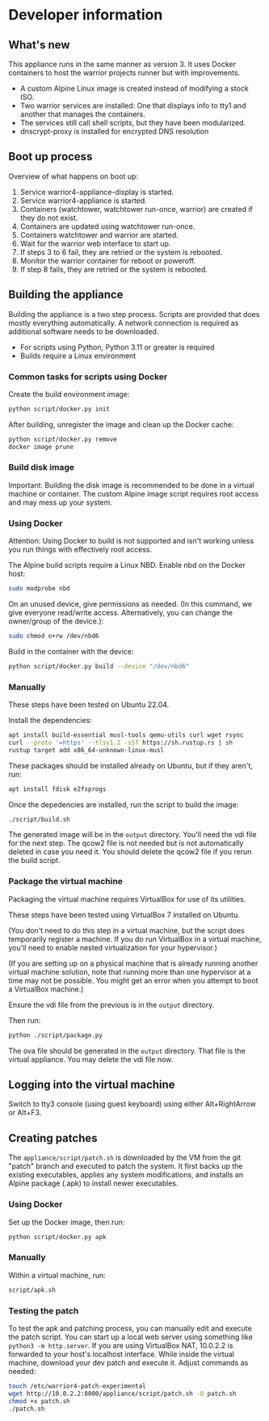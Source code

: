 # Developer information

## What's new

This appliance runs in the same manner as version 3. It uses Docker containers to host the warrior projects runner but with improvements.

* A custom Alpine Linux image is created instead of modifying a stock ISO.
* Two warrior services are installed: One that displays info to tty1 and another that manages the containers.
* The services still call shell scripts, but they have been modularized.
* dnscrypt-proxy is installed for encrypted DNS resolution

## Boot up process

Overview of what happens on boot up:

1. Service warrior4-appliance-display is started.
2. Service warrior4-appliance is started.
3. Containers (watchtower, watchtower run-once, warrior) are created if they do not exist.
4. Containers are updated using watchtower run-once.
5. Containers watchtower and warrior are started.
6. Wait for the warrior web interface to start up.
7. If steps 3 to 6 fail, they are retried or the system is rebooted.
8. Monitor the warrior container for reboot or poweroff.
9. If step 8 fails, they are retried or the system is rebooted.

## Building the appliance

Building the appliance is a two step process. Scripts are provided that does mostly everything automatically. A network connection is required as additional software needs to be downloaded.

* For scripts using Python, Python 3.11 or greater is required
* Builds require a Linux environment

### Common tasks for scripts using Docker

Create the build environment image:

```sh
python script/docker.py init
```

After building, unregister the image and clean up the Docker cache:

```sh
python script/docker.py remove
docker image prune
```

### Build disk image

Important: Building the disk image is recommended to be done in a virtual machine or container. The custom Alpine image script requires root access and may mess up your system.

### Using Docker

Attention: Using Docker to build is not supported and isn't working unless you run things with effectively root access.

The Alpine build scripts require a Linux NBD. Enable nbd on the Docker host:

```sh
sudo modprobe nbd
```

On an unused device, give permissions as needed. (In this command, we give everyone read/write access. Alternatively, you can change the owner/group of the device.):

```sh
sudo chmod o+rw /dev/nbd6
```

Build in the container with the device:

```sh
python script/docker.py build --device "/dev/nbd6"
```

### Manually

These steps have been tested on Ubuntu 22.04.

Install the dependencies:

```sh
apt install build-essential musl-tools qemu-utils curl wget rsync
curl --proto '=https' --tlsv1.2 -sSf https://sh.rustup.rs | sh
rustup target add x86_64-unknown-linux-musl
```

These packages should be installed already on Ubuntu, but if they aren't, run:

```sh
apt install fdisk e2fsprogs
```

Once the depedencies are installed, run the script to build the image:

```sh
./script/build.sh
```

The generated image will be in the `output` directory. You'll need the vdi file for the next step. The qcow2 file is not needed but is not automatically deleted in case you need it. You should delete the qcow2 file if you rerun the build script.

### Package the virtual machine

Packaging the virtual machine requires VirtualBox for use of its utilities.

These steps have been tested using VirtualBox 7 installed on Ubuntu.

(You don't need to do this step in a virtual machine, but the script does temporarily register a machine. If you do run VirtualBox in a virtual machine, you'll need to enable nested virtualization for your hypervisor.)

(If you are setting up on a physical machine that is already running another virtual machine solution, note that running more than one hypervisor at a time may not be possible. You might get an error when you attempt to boot a VirtualBox machine.)

Ensure the vdi file from the previous is in the `output` directory.

Then run:

```sh
python ./script/package.py
```

The ova file should be generated in the `output` directory. That file is the virtual appliance. You may delete the vdi file now.

## Logging into the virtual machine

Switch to tty3 console (using guest keyboard) using either Alt+RightArrow or Alt+F3.

## Creating patches

The `appliance/script/patch.sh` is downloaded by the VM from the git "patch" branch and executed to patch the system. It first backs up the existing executables, applies any system modifications, and installs an Alpine package (.apk) to install newer executables.

### Using Docker

Set up the Docker image, then run:

```sh
python script/docker.py apk
```

### Manually

Within a virtual machine, run:

```sh
script/apk.sh
```

### Testing the patch

To test the apk and patching process, you can manually edit and execute the patch script. You can start up a local web server using something like `python3 -m http.server`. If you are using VirtualBox NAT, 10.0.2.2 is forwarded to your host's localhost interface. While inside the virtual machine, download your dev patch and execute it. Adjust commands as needed:

```sh
touch /etc/warrior4-patch-experimental
wget http://10.0.2.2:8000/appliance/script/patch.sh -O patch.sh
chmod +x patch.sh
./patch.sh
```
